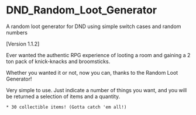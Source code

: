 # DND_Random_Loot_Generator
A random loot generator for DND using simple switch cases and random numbers

[Version 1.1.2]

Ever wanted the authentic RPG experience of looting a room and gaining a 2 ton pack of knick-knacks and broomsticks.

Whether you wanted it or not, now you can, thanks to the Random Loot Generator!

Very simple to use. Just indicate a number of things you want, and you will be returned a selection of items and a quantity.

~~~Features~~~
* 30 collectible items! (Gotta catch 'em all!) 
